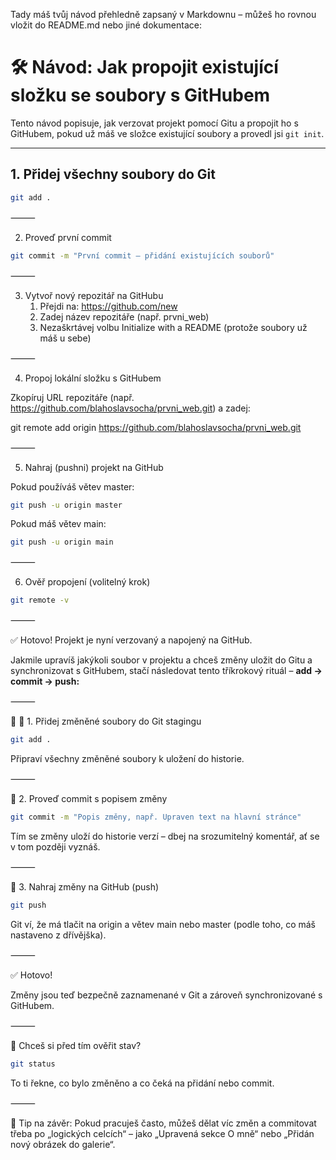 Tady máš tvůj návod přehledně zapsaný v Markdownu – můžeš ho rovnou vložit do README.md nebo jiné dokumentace:

# 🛠️ Návod: Jak propojit existující složku se soubory s GitHubem

Tento návod popisuje, jak verzovat projekt pomocí Gitu a propojit ho s GitHubem, pokud už máš ve složce existující soubory a provedl jsi `git init`.

---

## 1. Přidej všechny soubory do Git

```bash
git add .
```

⸻

2. Proveď první commit
```bash
git commit -m "První commit – přidání existujících souborů"
```

⸻

3. Vytvoř nový repozitář na GitHubu
	1.	Přejdi na: https://github.com/new
	2.	Zadej název repozitáře (např. prvni_web)
	3.	Nezaškrtávej volbu Initialize with a README (protože soubory už máš u sebe)

⸻

4. Propoj lokální složku s GitHubem

Zkopíruj URL repozitáře (např. https://github.com/blahoslavsocha/prvni_web.git) a zadej:

git remote add origin https://github.com/blahoslavsocha/prvni_web.git


⸻

5. Nahraj (pushni) projekt na GitHub

Pokud používáš větev master:
```bash
git push -u origin master
```
Pokud máš větev main:
```bash
git push -u origin main
```

⸻

6. Ověř propojení (volitelný krok)
```bash
git remote -v
```

⸻

✅ Hotovo! Projekt je nyní verzovaný a napojený na GitHub.


Jakmile upravíš jakýkoli soubor v projektu a chceš změny uložit do Gitu a synchronizovat s GitHubem, stačí následovat tento tříkrokový rituál – **add → commit → push:**

⸻

🔁 🔧 1. Přidej změněné soubory do Git stagingu
```bash
git add .
```
Připraví všechny změněné soubory k uložení do historie.

⸻

📝 2. Proveď commit s popisem změny
```bash
git commit -m "Popis změny, např. Upraven text na hlavní stránce"
```
Tím se změny uloží do historie verzí – dbej na srozumitelný komentář, ať se v tom později vyznáš.

⸻

🚀 3. Nahraj změny na GitHub (push)
```bash
git push
```
Git ví, že má tlačit na origin a větev main nebo master (podle toho, co máš nastaveno z dřívějška).

⸻

✅ Hotovo!

Změny jsou teď bezpečně zaznamenané v Git a zároveň synchronizované s GitHubem.

⸻

👀 Chceš si před tím ověřit stav?
```bash
git status
```
To ti řekne, co bylo změněno a co čeká na přidání nebo commit.

⸻

📌 Tip na závěr: Pokud pracuješ často, můžeš dělat víc změn a commitovat třeba po „logických celcích“ – jako „Upravená sekce O mně“ nebo „Přidán nový obrázek do galerie“.
